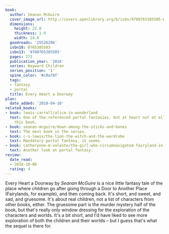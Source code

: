 ```yaml
---
book:
  author: Seanan McGuire
  cover_image_url: http://covers.openlibrary.org/b/isbn/9780765385505-L.jpg
  dimensions:
    height: 22.0
    thickness: 1.9
    width: 14.6
  goodreads: '25526296'
  isbn10: 0765385503
  isbn13: '9780765385505'
  pages: 173
  publication_year: '2016'
  series: Wayward Children
  series_position: '1'
  spine_color: '#c0a78f'
  tags:
  - fantasy
  - portal
  title: Every Heart a Doorway
plan:
  date_added: '2018-04-10'
related_books:
- book: lewis-carroll/alice-in-wonderland
  text: One of the referenced portal fantasies, but at heart not at all related to
    this book.
- book: seanan-mcguire/down-among-the-sticks-and-bones
  text: The next book in the series.
- book: c-s-lewis/the-lion-the-witch-and-the-wardrobe
  text: Mandatory portal fantasy, it seems.
- book: catherynne-m-valente/the-girl-who-circumnavigated-fairyland-in-a-ship-of-her-own-making
  text: Another look at portal fantasy.
review:
  date_read:
  - 2018-10-06
  rating: 4
---
```


Every Heart a Doorway by *Seanan McGuire* is a nice little fantasy tale of the place where children go after going
through a Door to Another Place (Fairylands, for example), and then coming back. It's short, and sweet, and sad, and
gruesome. It's about real children, not a list of characters from other books, either. The gruesome part is the murder
mystery half of the book, but that's really only window dressing for the exploration of the characters and worlds. It's
a bit short, and I'd have liked to see more exploration of both the children and their worlds – but I guess that's what
the sequel is there for.
